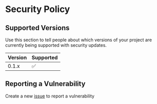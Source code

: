 # Security Policy

## Supported Versions

Use this section to tell people about which versions of your project are
currently being supported with security updates.

| Version   | Supported          |
| --------- | ------------------ |
| 0.1.x     | :white_check_mark: |

## Reporting a Vulnerability

Create a new [issue](https://github.com/SPANDigital/presidium-layouts-base/issues) to report a vulnerability
